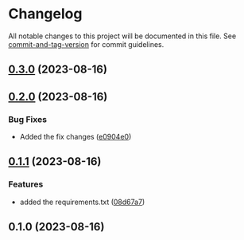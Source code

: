 # Changelog

All notable changes to this project will be documented in this file. See [commit-and-tag-version](https://github.com/absolute-version/commit-and-tag-version) for commit guidelines.

## [0.3.0](https://github.com/deenukhan/python-learning/compare/v0.2.0...v0.3.0) (2023-08-16)

## [0.2.0](https://github.com/deenukhan/python-learning/compare/v0.1.1...v0.2.0) (2023-08-16)


### Bug Fixes

* Added the fix changes ([e0904e0](https://github.com/deenukhan/python-learning/commit/e0904e078cb94915821ac0a365f0fe86417121f9))

## [0.1.1](https://github.com/deenukhan/python-learning/compare/v0.1.0...v0.1.1) (2023-08-16)


### Features

* added the requirements.txt ([08d67a7](https://github.com/deenukhan/python-learning/commit/08d67a78c7da551ae2fde45d086b3b115a79b009))

## 0.1.0 (2023-08-16)
